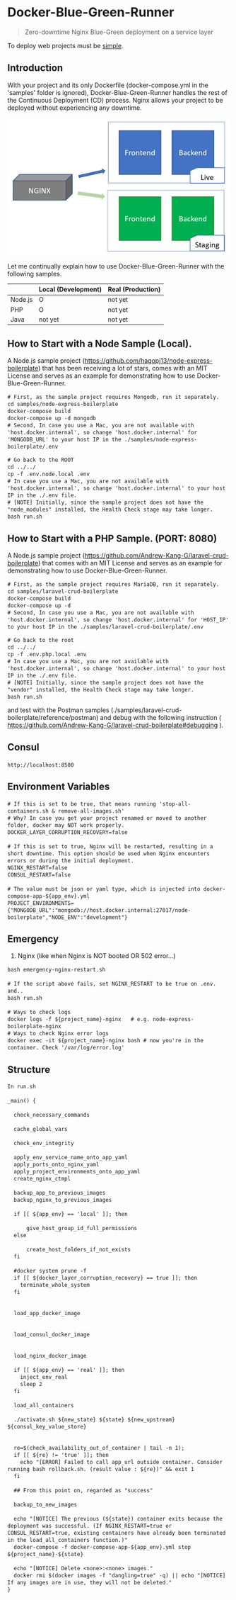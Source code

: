 # Docker-Blue-Green-Runner

> Zero-downtime Nginx Blue-Green deployment on a service layer

To deploy web projects must be [simple](https://github.com/Andrew-Kang-G/docker-blue-green-runner).

## Introduction

With your project and its only Dockerfile (docker-compose.yml in the 'samples' folder is ignored), Docker-Blue-Green-Runner handles the rest of the Continuous Deployment (CD) process. Nginx allows your project to be deployed without experiencing any downtime.

![img.png](/documents/images/img.png)


Let me continually explain how to use Docker-Blue-Green-Runner with the following samples.

|         | Local (Development) | Real (Production) |
|---------|---------------------|-------------------|
| Node.js | O                   | not yet           |
| PHP     | O                   | not yet           |
| Java    | not yet             | not yet           |


## How to Start with a Node Sample (Local).

A Node.js sample project (https://github.com/hagopj13/node-express-boilerplate) that has been receiving a lot of stars, comes with an MIT License and serves as an example for demonstrating how to use Docker-Blue-Green-Runner.

```shell
# First, as the sample project requires Mongodb, run it separately.
cd samples/node-express-boilerplate
docker-compose build
docker-compose up -d mongodb
# Second, In case you use a Mac, you are not available with 'host.docker.internal', so change 'host.docker.internal' for 'MONGODB_URL' to your host IP in the ./samples/node-express-boilerplate/.env

```

```shell
# Go back to the ROOT
cd ../../
cp -f .env.node.local .env
# In case you use a Mac, you are not available with 'host.docker.internal', so change 'host.docker.internal' to your host IP in the ./.env file.
# [NOTE] Initially, since the sample project does not have the "node_modules" installed, the Health Check stage may take longer.
bash run.sh
```

## How to Start with a PHP Sample. (PORT: 8080)

A Node.js sample project (https://github.com/Andrew-Kang-G/laravel-crud-boilerplate) that comes with an MIT License and serves as an example for demonstrating how to use Docker-Blue-Green-Runner.

```shell
# First, as the sample project requires MariaDB, run it separately.
cd samples/laravel-crud-boilerplate
docker-compose build
docker-compose up -d 
# Second, In case you use a Mac, you are not available with 'host.docker.internal', so change 'host.docker.internal' for 'HOST_IP' to your host IP in the ./samples/laravel-crud-boilerplate/.env
```

```shell
# Go back to the root
cd ../../
cp -f .env.php.local .env
# In case you use a Mac, you are not available with 'host.docker.internal', so change 'host.docker.internal' to your host IP in the ./.env file.
# [NOTE] Initially, since the sample project does not have the "vendor" installed, the Health Check stage may take longer.
bash run.sh
```
and test with the Postman samples (./samples/laravel-crud-boilerplate/reference/postman) and debug with the following instruction ( https://github.com/Andrew-Kang-G/laravel-crud-boilerplate#debugging ).

## Consul
`` http://localhost:8500 ``

## Environment Variables
```shell
# If this is set to be true, that means running 'stop-all-containers.sh & remove-all-images.sh'
# Why? In case you get your project renamed or moved to another folder, docker may NOT work properly.  
DOCKER_LAYER_CORRUPTION_RECOVERY=false

# If this is set to true, Nginx will be restarted, resulting in a short downtime. This option should be used when Nginx encounters errors or during the initial deployment.
NGINX_RESTART=false
CONSUL_RESTART=false

# The value must be json or yaml type, which is injected into docker-compose-app-${app_env}.yml
PROJECT_ENVIRONMENTS={"MONGODB_URL":"mongodb://host.docker.internal:27017/node-boilerplate","NODE_ENV":"development"}
```
## Emergency
1) Nginx (like when Nginx is NOT booted OR 502 error...)
```shell
bash emergency-nginx-restart.sh

# If the script above fails, set NGINX_RESTART to be true on .env. and..
bash run.sh

# Ways to check logs
docker logs -f ${project_name}-nginx   # e.g. node-express-boilerplate-nginx
# Ways to check Nginx error logs
docker exec -it ${project_name}-nginx bash # now you're in the container. Check '/var/log/error.log'
```

## Structure
```shell
In run.sh

_main() {

  check_necessary_commands

  cache_global_vars

  check_env_integrity

  apply_env_service_name_onto_app_yaml
  apply_ports_onto_nginx_yaml
  apply_project_environments_onto_app_yaml
  create_nginx_ctmpl

  backup_app_to_previous_images
  backup_nginx_to_previous_images

  if [[ ${app_env} == 'local' ]]; then

      give_host_group_id_full_permissions
  else

      create_host_folders_if_not_exists
  fi

  #docker system prune -f
  if [[ ${docker_layer_corruption_recovery} == true ]]; then
    terminate_whole_system
  fi


  load_app_docker_image


  load_consul_docker_image


  load_nginx_docker_image

  if [[ ${app_env} == 'real' ]]; then
    inject_env_real
    sleep 2
  fi

  load_all_containers

  ./activate.sh ${new_state} ${state} ${new_upstream} ${consul_key_value_store}


  re=$(check_availability_out_of_container | tail -n 1);
  if [[ ${re} != 'true' ]]; then
    echo "[ERROR] Failed to call app_url outside container. Consider running bash rollback.sh. (result value : ${re})" && exit 1
  fi

  ## From this point on, regarded as "success"

  backup_to_new_images

  echo "[NOTICE] The previous (${state}) container exits because the deployment was successful. (If NGINX_RESTART=true or CONSUL_RESTART=true, existing containers have already been terminated in the load_all_containers function.)"
  docker-compose -f docker-compose-app-${app_env}.yml stop ${project_name}-${state}

  echo "[NOTICE] Delete <none>:<none> images."
  docker rmi $(docker images -f "dangling=true" -q) || echo "[NOTICE] If any images are in use, they will not be deleted."
}

```
